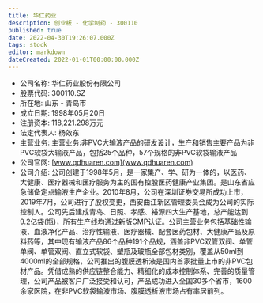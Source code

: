 ```yaml
---
title: 华仁药业
description: 创业板 - 化学制药 - 300110
published: true
date: 2022-04-30T19:26:07.000Z
tags: stock
editor: markdown
dateCreated: 2022-01-01T00:00:00.000Z
---
```


- 公司名称: 华仁药业股份有限公司
- 股票代码: 300110.SZ
- 所在地: 山东 - 青岛市
- 成立日期: 1998年05月20日
- 注册资本: 118,221.298万元
- 法定代表人: 杨效东
- 主营业务: 主营业务:非PVC大输液产品的研发设计，生产和销售主要产品为非PVC软袋大输液产品，包括25个品种，57个规格的非PVC软袋输液产品
- 公司官网: [www.qdhuaren.com](www.qdhuaren.com)
- 公司介绍: 公司创建于1998年5月，是一家集产、学、研为一体的，以医药、大健康、医疗器械和医疗服务为主的国有控股医药健康产业集团。是山东省应急储备定点输液生产企业。2010年8月，公司在深圳证券交易所成功上市，2019年7月，公司进行了股权变更，西安曲江新区管理委员会成为公司的实际控制人。公司先后建成青岛、日照、孝感、裕源四大生产基地，总产能达到9.2亿袋(瓶)，所有生产线均通过新版GMP认证。公司主营业务包括基础性输液、血液净化产品、治疗性输液、医疗器械、配套医药包材、大健康产品及原料药等，其中现有输液产品86个品种191个品规，涵盖非PVC双管双阀、单管单阀、单管双阀、直立式软袋、塑瓶及玻瓶全部包材类别，覆盖从50ml到4000ml的全部规格，公司推出的腹膜透析液是国内首家批量上市的非PVC包材产品。凭借成熟的供应链整合能力、精细化的成本控制体系、完善的质量管理，公司产品被客户广泛接受和认可，产品成功进入全国30多个省市，1600余家医院，在非PVC软袋输液市场、腹膜透析液市场占有率居前列。


